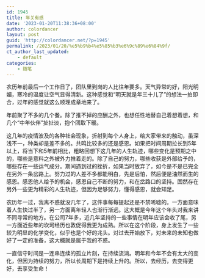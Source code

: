 ```yaml
---
id: 1945
title: 年关有感
date: '2023-01-20T11:38:36+08:00'
author: colordancer
layout: post
guid: 'http://colordancer.net/?p=1945'
permalink: /2023/01/20/%e5%b9%b4%e5%85%b3%e6%9c%89%e6%84%9f/
ct_author_last_updated:
    - default
categories:
    - 随笔
---
```


农历年前最后一个工作日了，团队里到岗的人比往年要多。天气异常的好，阳光明媚，寒冷的温度让空气显得清新。这种感觉和“明天就是年三十儿了”的想法一拍即合，过年的感觉就这么顺理成章地来了。

年前聚了不多的几个餐。除了推不掉的应酬之外，也想任性地替自己着想着想，和几个“中年伙伴”扯扯淡，抱个团取下暖。

这几年的疫情波及的各种社会现象，折射到每个人身上，给大家带来的触动，虽深浅不一，种类却是差不多的。共鸣比较多的还是感恩。如果把时间周期拉长到5年以上，将当下和5年前相比，粗略回想下这几年的人生轨迹，哪些变化是预期之中的，哪些是意料之外被外力推着走的。除了自己的努力，哪些收获是外部给予的，哪些存在一些运气成分。期间遇到过的挫折，如果当时放弃了，如今是不是已完全在另外一条岔路上。努力过的人差不多都能明白，先是后怕，然后便是油然而生的感恩。感恩他人给予的机会，感恩自己不断的努力，和在岔路口的坚持。固然存在另外一些更为精彩的人生轨迹，但因为足够努力，懂得感恩，就会知足。

农历年一过，我离不惑就没几年了，这件事每每提起还是不禁唏嘘的。一方面意味着人生快过半了，另一方面离年轻人也渐行渐远。这大概是今年这个年头对我来讲不同寻常的地方。在公司7年多，近几年坚持的一些事情在明年应该会收了尾，另一方面近些年的坎坷经历也敦促得我更为成熟。所以在这个阶段，身上发生了一些较为明显的化学变化，似乎也是个好的兆头。对过去开始放下，对未来的未知也做好了一定的准备，这大概就是属于我的不惑。

一直信守时间是一连串连续的孤立片刻，在持续流淌。明年和今年不会有太大的变化，但因为持续的努力，所以长周期下是持续上升的。所以，去经历，去变得更好，去享受生命！